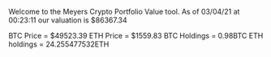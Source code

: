 Welcome to the Meyers Crypto Portfolio Value tool. 
As of 03/04/21 at 00:23:11 our valuation is $86367.34 

BTC Price = $49523.39
 ETH Price = $1559.83
BTC Holdings = 0.98BTC
 ETH holdings = 24.255477532ETH 
